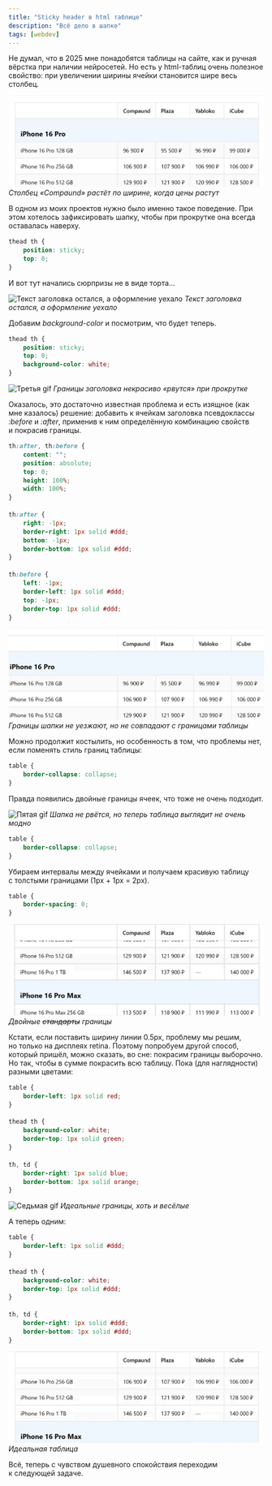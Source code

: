 ```yaml
---
title: "Sticky header в html таблице"
description: "Всё дело в шапке"
tags: [webdev]
---
```


Не&nbsp;думал, что в&nbsp;2025 мне понадобятся таблицы на&nbsp;сайте, как и&nbsp;ручная вёрстка при наличии нейросетей. Но&nbsp;есть у&nbsp;html-таблиц очень полезное свойство: при увеличении ширины ячейки становится шире весь столбец.

![Красота: столбец сам тянется под содержимое](/blog/img/2025-04-11-html-table/20250408_184100.gif)
*Столбец &laquo;Сompaund&raquo; растёт по&nbsp;ширине, когда цены растут*

В&nbsp;одном из&nbsp;моих проектов нужно было именно такое поведение. При этом хотелось зафиксировать шапку, чтобы при прокрутке она всегда оставалась наверху.

```css
thead th {
    position: sticky;
    top: 0;
}
```

И&nbsp;вот тут начались сюрпризы не&nbsp;в&nbsp;виде торта...

![Текст заголовка остался, а&nbsp;оформление уехало](/blog/img/2025-04-11-html-table/20250408_184620.gif)
*Текст заголовка остался, а&nbsp;оформление уехало*

Добавим *background-color* и&nbsp;посмотрим, что будет теперь.

```css
thead th {
    position: sticky;
    top: 0;
    background-color: white;
}
```

![Третья gif](/blog/img/2025-04-11-html-table/20250408_184644.gif)
*Границы заголовка некрасиво &laquo;рвутся&raquo; при прокрутке*

Оказалось, это достаточно известная проблема и&nbsp;есть изящное (как мне казалось) решение: добавить к&nbsp;ячейкам заголовка псевдоклассы *:before* и *:after*, применив к&nbsp;ним определённую комбинацию свойств и&nbsp;покрасив границы.

```css
th:after, th:before {
    content: "";
    position: absolute;
    top: 0;
    height: 100%;
    width: 100%;
}

th:after {
    right: -1px;
    border-right: 1px solid #ddd;
    bottom: -1px;
    border-bottom: 1px solid #ddd;
}

th:before {
    left: -1px;
    border-left: 1px solid #ddd;
    top: -1px;
    border-top: 1px solid #ddd;
}
```

![четвертая gif](/blog/img/2025-04-11-html-table/20250408_184710.gif)
*Границы шапки не&nbsp;уезжают, но&nbsp;не&nbsp;совпадают с&nbsp;границами таблицы*

Можно продолжит костылить, но&nbsp;особенность в&nbsp;том, что проблемы нет, если поменять стиль границ таблицы:

```css
table {
    border-collapse: collapse;
}
```

Правда появились двойные границы ячеек, что тоже не&nbsp;очень подходит.

![Пятая gif](/blog/img/2025-04-11-html-table/20250408_184927.gif)
*Шапка не&nbsp;рвётся, но&nbsp;теперь таблица выглядит не&nbsp;очень модно*

```css
table {
    border-collapse: collapse;
}
```

Убираем интервалы между ячейками и&nbsp;получаем красивую таблицу с&nbsp;толстыми границами (1px + 1px = 2px).

```css
table {
    border-spacing: 0;
}
```

![Шестая gif](/blog/img/2025-04-11-html-table/20250408_184947.gif)
*Двойные ~~стандарты~~ границы*

Кстати, если поставить ширину линии 0.5px, проблему мы&nbsp;решим, но&nbsp;только на&nbsp;дисплеях retina. Поэтому попробуем другой способ, который пришёл, можно сказать, во&nbsp;сне: покрасим границы выборочно. Но&nbsp;так, чтобы в&nbsp;сумме покрасить всю таблицу. Пока (для наглядности) разными цветами:

```css
table {
    border-left: 1px solid red;
}

thead th {
    background-color: white;
    border-top: 1px solid green;
}

th, td {
    border-right: 1px solid blue;
    border-bottom: 1px solid orange;
}
```

![Седьмая gif](/blog/img/2025-04-11-html-table/20250408_185609.gif)
*Идеальные границы, хоть и&nbsp;весёлые*

А&nbsp;теперь одним:

```css
table {
    border-left: 1px solid #ddd;
}

thead th {
    background-color: white;
    border-top: 1px solid #ddd;
}

th, td {
    border-right: 1px solid #ddd;
    border-bottom: 1px solid #ddd;
}
```

![Восьмая gif](/blog/img/2025-04-11-html-table/20250408_185627.gif)
*Идеальная таблица*

Всё, теперь с&nbsp;чувством душевного спокойствия переходим к&nbsp;следующей задаче.